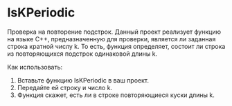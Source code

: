 # IsKPeriodic 
Проверка на повторение подстрок.
Данный проект реализует функцию на языке C++, предназначенную для проверки, является ли заданная строка кратной числу k. 
То есть, функция определяет, состоит ли строка из повторяющихся подстрок одинаковой длины k. 

Как использовать:
1. Вставьте функцию IsKPeriodic в ваш проект.
2. Передайте ей строку и число k.
3. Функция скажет, есть ли в строке повторяющиеся куски длины k.
